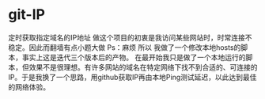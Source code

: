 # git-IP
定时获取指定域名的IP地址
    做这个项目的初衷是我访问某些网站时，时常连接不稳定。因此而翻墙有点小题大做 Ps：麻烦
所以
    我做了一个修改本地hosts的脚本，事实上这是迭代三个版本后的产物。
    在最开始我只是做了一个本地运行的脚本，但效果不是很理想。有许多网站的域名在特定网络下找不到合适的、可连接的IP。于是我换了一个思路，用github获取IP再由本地Ping测试延迟，以此达到最佳的网络体验。
